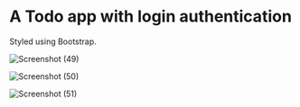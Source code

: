 # A Todo app with login authentication
 Styled using Bootstrap.


![Screenshot (49)](https://user-images.githubusercontent.com/65070442/97079691-c2018000-1613-11eb-8e6a-59ac383e9dbe.png)

![Screenshot (50)](https://user-images.githubusercontent.com/65070442/97079692-c29a1680-1613-11eb-9bd4-26d90f51901f.png)

![Screenshot (51)](https://user-images.githubusercontent.com/65070442/97079873-ddb95600-1614-11eb-845a-2856165302d3.png)
